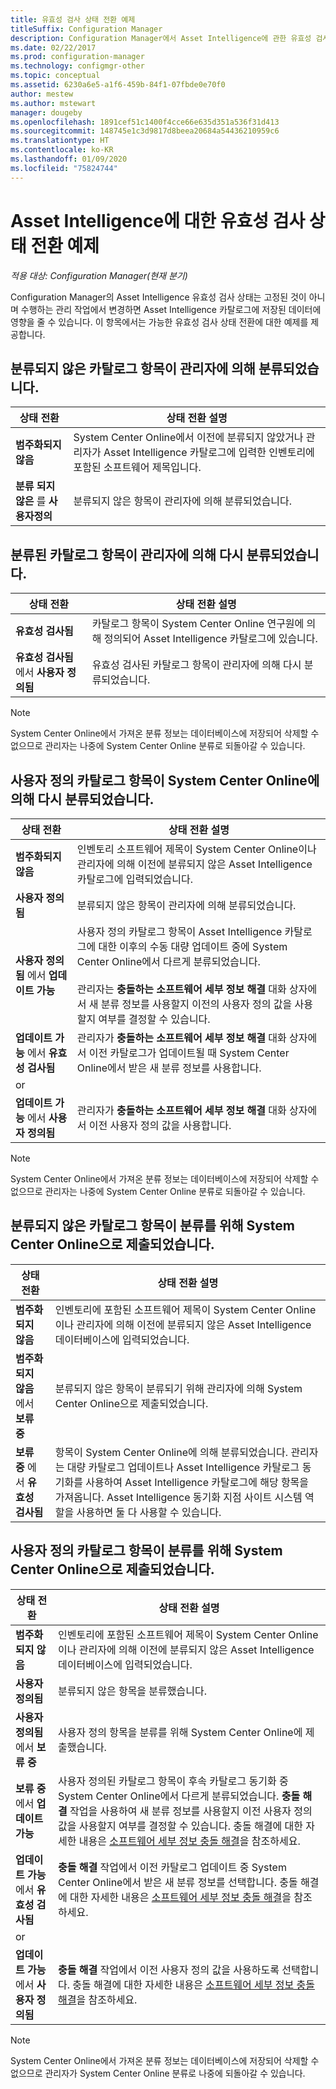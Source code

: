 ```yaml
---
title: 유효성 검사 상태 전환 예제
titleSuffix: Configuration Manager
description: Configuration Manager에서 Asset Intelligence에 관한 유효성 검사 상태 전환 예제를 참조하세요.
ms.date: 02/22/2017
ms.prod: configuration-manager
ms.technology: configmgr-other
ms.topic: conceptual
ms.assetid: 6230a6e5-a1f6-459b-84f1-07fbde0e70f0
author: mestew
ms.author: mstewart
manager: dougeby
ms.openlocfilehash: 1891cef51c1400f4cce66e635d351a536f31d413
ms.sourcegitcommit: 148745e1c3d9817d8beea20684a54436210959c6
ms.translationtype: HT
ms.contentlocale: ko-KR
ms.lasthandoff: 01/09/2020
ms.locfileid: "75824744"
---
```

# <a name="example-validation-state-transitions-for-asset-intelligence"></a>Asset Intelligence에 대한 유효성 검사 상태 전환 예제

*적용 대상: Configuration Manager(현재 분기)*

Configuration Manager의 Asset Intelligence 유효성 검사 상태는 고정된 것이 아니며 수행하는 관리 작업에서 변경하면 Asset Intelligence 카탈로그에 저장된 데이터에 영향을 줄 수 있습니다. 이 항목에서는 가능한 유효성 검사 상태 전환에 대한 예제를 제공합니다.

##  <a name="BKMK_UncategorizedIsCategorized"></a> 분류되지 않은 카탈로그 항목이 관리자에 의해 분류되었습니다.  

|**상태 전환**|**상태 전환 설명**|  
|--------------------------|--------------------------------------|  
|**범주화되지 않음**|System Center Online에서 이전에 분류되지 않았거나 관리자가 Asset Intelligence 카탈로그에 입력한 인벤토리에 포함된 소프트웨어 제목입니다.|  
|**분류 되지 않은** 를 **사용자정의**|분류되지 않은 항목이 관리자에 의해 분류되었습니다.|  

##  <a name="BKMK_CategorizedIsReCategorized"></a> 분류된 카탈로그 항목이 관리자에 의해 다시 분류되었습니다.  

|**상태 전환**|**상태 전환 설명**|  
|--------------------------|--------------------------------------|  
|**유효성 검사됨**|카탈로그 항목이 System Center Online 연구원에 의해 정의되어 Asset Intelligence 카탈로그에 있습니다.|  
|**유효성 검사됨** 에서 **사용자 정의됨**|유효성 검사된 카탈로그 항목이 관리자에 의해 다시 분류되었습니다.|  

> [!NOTE]  
>  System Center Online에서 가져온 분류 정보는 데이터베이스에 저장되어 삭제할 수 없으므로 관리자는 나중에 System Center Online 분류로 되돌아갈 수 있습니다.  

##  <a name="BKMK_UserDefinedIsRecategorized"></a> 사용자 정의 카탈로그 항목이 System Center Online에 의해 다시 분류되었습니다.  

|**상태 전환**|**상태 전환 설명**|  
|--------------------------|--------------------------------------|  
|**범주화되지 않음**|인벤토리 소프트웨어 제목이 System Center Online이나 관리자에 의해 이전에 분류되지 않은 Asset Intelligence 카탈로그에 입력되었습니다.|  
|**사용자 정의됨**|분류되지 않은 항목이 관리자에 의해 분류되었습니다.|  
|**사용자 정의됨** 에서 **업데이트 가능**|사용자 정의 카탈로그 항목이 Asset Intelligence 카탈로그에 대한 이후의 수동 대량 업데이트 중에 System Center Online에서 다르게 분류되었습니다.<br /><br /> 관리자는 **충돌하는 소프트웨어 세부 정보 해결** 대화 상자에서 새 분류 정보를 사용할지 이전의 사용자 정의 값을 사용할지 여부를 결정할 수 있습니다.|  
|**업데이트 가능** 에서 **유효성 검사됨**|관리자가 **충돌하는 소프트웨어 세부 정보 해결** 대화 상자에서 이전 카탈로그가 업데이트될 때 System Center Online에서 받은 새 분류 정보를 사용합니다.|  
|or||  
|**업데이트 가능** 에서 **사용자 정의됨**|관리자가 **충돌하는 소프트웨어 세부 정보 해결** 대화 상자에서 이전 사용자 정의 값을 사용합니다.|  

> [!NOTE]  
>  System Center Online에서 가져온 분류 정보는 데이터베이스에 저장되어 삭제할 수 없으므로 관리자는 나중에 System Center Online 분류로 되돌아갈 수 있습니다.  

##  <a name="BKMK_UncategorizedIsSubmitted"></a> 분류되지 않은 카탈로그 항목이 분류를 위해 System Center Online으로 제출되었습니다.  

|**상태 전환**|**상태 전환 설명**|  
|--------------------------|--------------------------------------|  
|**범주화되지 않음**|인벤토리에 포함된 소프트웨어 제목이 System Center Online이나 관리자에 의해 이전에 분류되지 않은 Asset Intelligence 데이터베이스에 입력되었습니다.|  
|**범주화되지 않음** 에서 **보류 중**|분류되지 않은 항목이 분류되기 위해 관리자에 의해 System Center Online으로 제출되었습니다.|  
|**보류 중** 에서 **유효성 검사됨**|항목이 System Center Online에 의해 분류되었습니다. 관리자는 대량 카탈로그 업데이트나 Asset Intelligence 카탈로그 동기화를 사용하여 Asset Intelligence 카탈로그에 해당 항목을 가져옵니다. Asset Intelligence 동기화 지점 사이트 시스템 역할을 사용하면 둘 다 사용할 수 있습니다.|  

##  <a name="BKMK_UserDefinedIsSubmitted"></a> 사용자 정의 카탈로그 항목이 분류를 위해 System Center Online으로 제출되었습니다.  

|**상태 전환**|**상태 전환 설명**|  
|--------------------------|--------------------------------------|  
|**범주화되지 않음**|인벤토리에 포함된 소프트웨어 제목이 System Center Online이나 관리자에 의해 이전에 분류되지 않은 Asset Intelligence 데이터베이스에 입력되었습니다.|  
|**사용자 정의됨**|분류되지 않은 항목을 분류했습니다.|  
|**사용자 정의됨** 에서 **보류 중**|사용자 정의 항목을 분류를 위해 System Center Online에 제출했습니다.|  
|**보류 중** 에서 **업데이트 가능**|사용자 정의된 카탈로그 항목이 후속 카탈로그 동기화 중 System Center Online에서 다르게 분류되었습니다. **충돌 해결** 작업을 사용하여 새 분류 정보를 사용할지 이전 사용자 정의 값을 사용할지 여부를 결정할 수 있습니다. 충돌 해결에 대한 자세한 내용은 [소프트웨어 세부 정보 충돌 해결](../../../../core/clients/manage/asset-intelligence/operations-for-asset-intelligence.md#BKMK_ResolveSoftwareDetails)을 참조하세요.|  
|**업데이트 가능** 에서 **유효성 검사됨**|**충돌 해결** 작업에서 이전 카탈로그 업데이트 중 System Center Online에서 받은 새 분류 정보를 선택합니다. 충돌 해결에 대한 자세한 내용은 [소프트웨어 세부 정보 충돌 해결](../../../../core/clients/manage/asset-intelligence/operations-for-asset-intelligence.md#BKMK_ResolveSoftwareDetails)을 참조하세요.|  
|or||  
|**업데이트 가능** 에서 **사용자 정의됨**|**충돌 해결** 작업에서 이전 사용자 정의 값을 사용하도록 선택합니다. 충돌 해결에 대한 자세한 내용은 [소프트웨어 세부 정보 충돌 해결](../../../../core/clients/manage/asset-intelligence/operations-for-asset-intelligence.md#BKMK_ResolveSoftwareDetails)을 참조하세요.|  

> [!NOTE]  
>  System Center Online에서 가져온 분류 정보는 데이터베이스에 저장되어 삭제할 수 없으므로 관리자가 System Center Online 분류로 나중에 되돌아갈 수 있습니다.  
